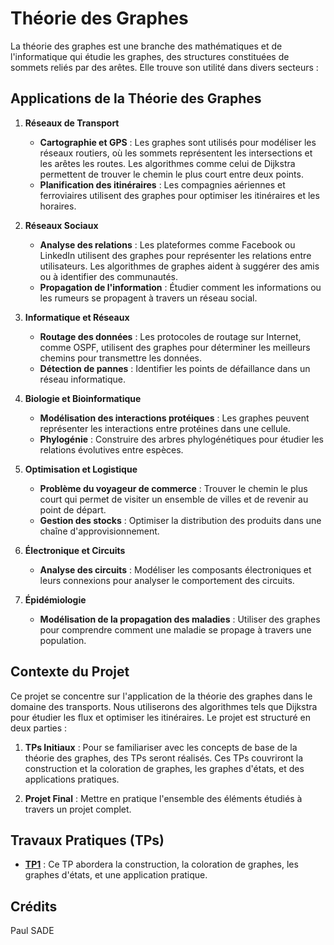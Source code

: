 # Théorie des Graphes

La théorie des graphes est une branche des mathématiques et de l'informatique qui étudie les graphes, 
des structures constituées de sommets reliés par des arêtes. Elle trouve son utilité dans divers secteurs :

## Applications de la Théorie des Graphes

1. **Réseaux de Transport**
   - **Cartographie et GPS** : Les graphes sont utilisés pour modéliser les réseaux routiers, où les sommets représentent les intersections et les arêtes les routes. Les algorithmes comme celui de Dijkstra permettent de trouver le chemin le plus court entre deux points.
   - **Planification des itinéraires** : Les compagnies aériennes et ferroviaires utilisent des graphes pour optimiser les itinéraires et les horaires.

2. **Réseaux Sociaux**
   - **Analyse des relations** : Les plateformes comme Facebook ou LinkedIn utilisent des graphes pour représenter les relations entre utilisateurs. Les algorithmes de graphes aident à suggérer des amis ou à identifier des communautés.
   - **Propagation de l'information** : Étudier comment les informations ou les rumeurs se propagent à travers un réseau social.

3. **Informatique et Réseaux**
   - **Routage des données** : Les protocoles de routage sur Internet, comme OSPF, utilisent des graphes pour déterminer les meilleurs chemins pour transmettre les données.
   - **Détection de pannes** : Identifier les points de défaillance dans un réseau informatique.

4. **Biologie et Bioinformatique**
   - **Modélisation des interactions protéiques** : Les graphes peuvent représenter les interactions entre protéines dans une cellule.
   - **Phylogénie** : Construire des arbres phylogénétiques pour étudier les relations évolutives entre espèces.

5. **Optimisation et Logistique**
   - **Problème du voyageur de commerce** : Trouver le chemin le plus court qui permet de visiter un ensemble de villes et de revenir au point de départ.
   - **Gestion des stocks** : Optimiser la distribution des produits dans une chaîne d'approvisionnement.

6. **Électronique et Circuits**
   - **Analyse des circuits** : Modéliser les composants électroniques et leurs connexions pour analyser le comportement des circuits.

7. **Épidémiologie**
   - **Modélisation de la propagation des maladies** : Utiliser des graphes pour comprendre comment une maladie se propage à travers une population.

## Contexte du Projet

Ce projet se concentre sur l'application de la théorie des graphes dans le domaine des transports. Nous utiliserons des algorithmes tels que Dijkstra pour étudier les flux et optimiser les itinéraires. Le projet est structuré en deux parties :

1. **TPs Initiaux** : Pour se familiariser avec les concepts de base de la théorie des graphes, des TPs seront réalisés. Ces TPs couvriront la construction et la coloration de graphes, les graphes d'états, et des applications pratiques.

2. **Projet Final** : Mettre en pratique l'ensemble des éléments étudiés à travers un projet complet.

## Travaux Pratiques (TPs)

- **[TP1](./TP1/)** : Ce TP abordera la construction, la coloration de graphes, les graphes d'états, et une application pratique.

## Crédits

Paul SADE
